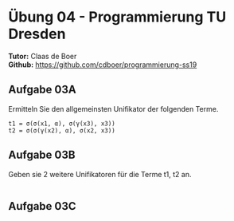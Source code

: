 # Übung 04 - Programmierung TU Dresden
**Tutor:** Claas de Boer  
**Github:** https://github.com/cdboer/programmierung-ss19  

## Aufgabe 03A
Ermitteln Sie den allgemeinsten Unifikator der folgenden Terme.  

```
t1 = σ(σ(x1, α), σ(γ(x3), x3))
t2 = σ(σ(γ(x2), α), σ(x2, x3))
```

## Aufgabe 03B
Geben sie 2 weitere Unifikatoren für die Terme t1, t2 an.  

```
```

## Aufgabe 03C
